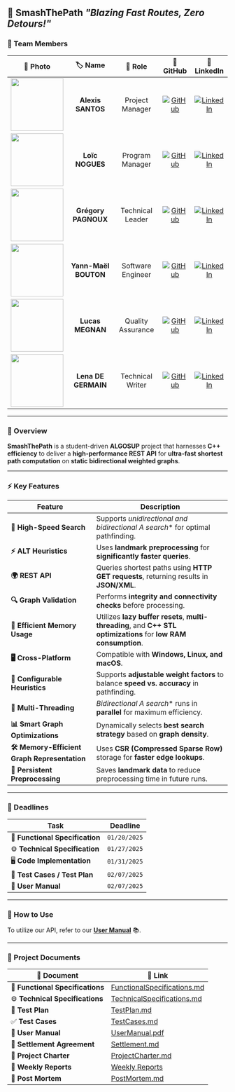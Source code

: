 ## 🚀 SmashThePath _"Blazing Fast Routes, Zero Detours!"_

### 👥 Team Members  

| 📸 Photo | 🏷️ Name | 🎯 Role | 🔗 GitHub | 🔗 LinkedIn |
|:--------:|:------:|:------:|:---------:|:----------:|
| <img src="https://ca.slack-edge.com/T019N8PRR7W-U07D74YDG95-51023ff903b0-512" width="120"> | **Alexis SANTOS** | Project Manager | [![GitHub](https://img.shields.io/badge/GitHub-181717?style=flat&logo=github&logoColor=white)](https://github.com/Mamoru-fr) | [![LinkedIn](https://img.shields.io/badge/LinkedIn-0077B5?style=flat&logo=linkedin&logoColor=white)](https://www.linkedin.com/in/alexis-santos-83481031b/) |
| <img src="https://ca.slack-edge.com/T0871HD8PPG-U086WKXDVHD-cb7be3785c03-192" width="120"> | **Loïc NOGUES** | Program Manager | [![GitHub](https://img.shields.io/badge/GitHub-181717?style=flat&logo=github&logoColor=white)](https://github.com/Loic-nogues) | [![LinkedIn](https://img.shields.io/badge/LinkedIn-0077B5?style=flat&logo=linkedin&logoColor=white)](https://www.linkedin.com/in/loic-nogues-459606339/) |
| <img src="https://ca.slack-edge.com/T07NMGKN89J-U07NG76JG21-c0a56378ea45-512" width="120"> | **Grégory PAGNOUX** | Technical Leader | [![GitHub](https://img.shields.io/badge/GitHub-181717?style=flat&logo=github&logoColor=white)](https://github.com/Gregory-Pagnoux) | [![LinkedIn](https://img.shields.io/badge/LinkedIn-0077B5?style=flat&logo=linkedin&logoColor=white)](https://www.linkedin.com/in/grégory-pagnoux-313b3a251/) |
| <img src="https://ca.slack-edge.com/T0871HD8PPG-U0875BLK3PF-g5b656b3184b-192" width="120"> | **Yann-Maël BOUTON** | Software Engineer | [![GitHub](https://img.shields.io/badge/GitHub-181717?style=flat&logo=github&logoColor=white)](https://github.com/devnjoyer) | [![LinkedIn](https://img.shields.io/badge/LinkedIn-0077B5?style=flat&logo=linkedin&logoColor=white)](https://www.linkedin.com/in/ym-bouton-a38565339) |
| <img src="https://ca.slack-edge.com/T0871HD8PPG-U087FQUB4BW-ab023db594b4-192" width="120"> | **Lucas MEGNAN** | Quality Assurance | [![GitHub](https://img.shields.io/badge/GitHub-181717?style=flat&logo=github&logoColor=white)](https://github.com/LucasMegnan) | [![LinkedIn](https://img.shields.io/badge/LinkedIn-0077B5?style=flat&logo=linkedin&logoColor=white)](https://www.linkedin.com/in/lucas-megnan/) |
| <img src="https://ca.slack-edge.com/T0871HD8PPG-U087D5NNFSN-gd49a1525f78-192" width="120"> | **Lena DE GERMAIN** | Technical Writer | [![GitHub](https://img.shields.io/badge/GitHub-181717?style=flat&logo=github&logoColor=white)](https://github.com/lenadg18) | [![LinkedIn](https://img.shields.io/badge/LinkedIn-0077B5?style=flat&logo=linkedin&logoColor=white)](https://www.linkedin.com/in/lena-degermain-5535a032a/) |

---

### 📌 Overview  

**SmashThePath** is a student-driven **ALGOSUP** project that harnesses **C++ efficiency** to deliver a **high-performance REST API** for **ultra-fast shortest path computation** on **static bidirectional weighted graphs**.  

---

### ⚡ Key Features  

| Feature                     | Description |
|-----------------------------|-------------|
| **🚀 High-Speed Search**      | Supports **unidirectional and bidirectional A* search** for optimal pathfinding. |
| **⚡ ALT Heuristics**         | Uses **landmark preprocessing** for **significantly faster queries**. |
| **🌍 REST API**               | Queries shortest paths using **HTTP GET requests**, returning results in **JSON/XML**. |
| **🔍 Graph Validation**       | Performs **integrity and connectivity checks** before processing. |
| **💾 Efficient Memory Usage** | Utilizes **lazy buffer resets**, **multi-threading**, and **C++ STL optimizations** for **low RAM consumption**. |
| **🖥️ Cross-Platform**        | Compatible with **Windows, Linux, and macOS**. |
| **🔧 Configurable Heuristics** | Supports **adjustable weight factors** to balance **speed vs. accuracy** in pathfinding. |
| **🧵 Multi-Threading**        | **Bidirectional A* search** runs in **parallel** for maximum efficiency. |
| **📊 Smart Graph Optimizations** | Dynamically selects **best search strategy** based on **graph density**. |
| **🛠 Memory-Efficient Graph Representation** | Uses **CSR (Compressed Sparse Row)** storage for **faster edge lookups**. |
| **📂 Persistent Preprocessing** | Saves **landmark data** to reduce preprocessing time in future runs. |  

---

### 📅 Deadlines  

| Task | Deadline |
|------|----------|
| 📄 **Functional Specification** | `01/20/2025` |
| ⚙️ **Technical Specification** | `01/27/2025` |
| 🖥️ **Code Implementation** | `01/31/2025` |
| 🧪 **Test Cases / Test Plan** | `02/07/2025` |
| 📘 **User Manual** | `02/07/2025` |

---

### 📖 How to Use  

To utilize our API, refer to our **[User Manual](#)** 📚.

---

### 📂 Project Documents  

| 📁 Document | 📎 Link |
|------------|--------|
| 📄 **Functional Specifications** | [FunctionalSpecifications.md](documents/FunctionalSpecifications.md) |
| ⚙️ **Technical Specifications** | [TechnicalSpecifications.md](documents/TechnicalSpecifications.md) |
| 🧪 **Test Plan** | [TestPlan.md](documents/TestPlan.md) |
| ✅ **Test Cases** | [TestCases.md](documents/TestCases.md) |
| 📘 **User Manual** | [UserManual.pdf](documents/UserManual.pdf) |
| 📜 **Settlement Agreement** | [Settlement.md](documents/management/Settlement.md) |
| 📑 **Project Charter** | [ProjectCharter.md](documents/management/ProjectCharter.md) |
| 📆 **Weekly Reports** | [Weekly Reports](documents/management/weeklyreport) |
| 📌 **Post Mortem** | [PostMortem.md](documents/management/PostMortem.md) |
